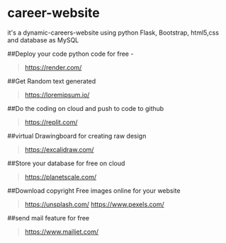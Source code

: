 # career-website
it's a dynamic-careers-website using python Flask, Bootstrap, html5,css and database as MySQL

##Deploy your code python code for free - 
> https://render.com/

##Get Random text generated
> https://loremipsum.io/
>

##Do the coding on cloud and push to code to github
> https://replit.com/

##virtual Drawingboard for creating raw design
> https://excalidraw.com/

##Store your database for free on cloud
> https://planetscale.com/

##Download  copyright Free images online for your website
> https://unsplash.com/
> https://www.pexels.com/

##send mail feature for free
> https://www.mailjet.com/

